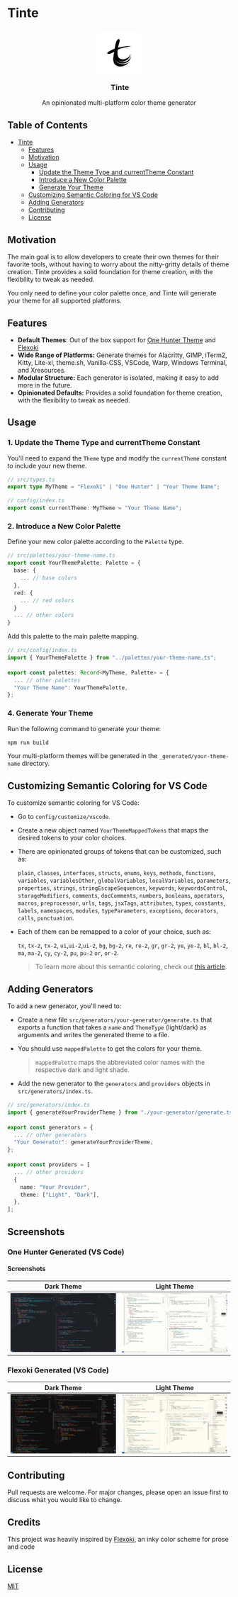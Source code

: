 # Tinte

<h3 align="center">
  <img src="https://raw.githubusercontent.com/Railly/website/main/public/images/private-github/tinte-logo.png" width="100" alt="Tinte Logo"/><br/>
  <img src="https://raw.githubusercontent.com/crafter-station/website/main/public/transparent.png" height="30" width="0px"/>
  Tinte
</h3>

<p align="center">
An opinionated multi-platform color theme generator
  <br>
</p>

## Table of Contents

- [Tinte](#tinte)
  - [Features](#features)
  - [Motivation](#motivation)
  - [Usage](#usage)
    - [Update the Theme Type and currentTheme Constant](#1-update-the-theme-type-and-currenttheme-constant)
    - [Introduce a New Color Palette](#2-introduce-a-new-color-palette)
    - [Generate Your Theme](#4-generate-your-theme)
  - [Customizing Semantic Coloring for VS Code](#customizing-semantic-coloring-for-vs-code)
  - [Adding Generators](#adding-generators)
  - [Contributing](#contributing)
  - [License](#license)

## Motivation

The main goal is to allow developers to create their own themes for their favorite tools, without having to worry about the nitty-gritty details of theme creation. Tinte provides a solid foundation for theme creation, with the flexibility to tweak as needed.

You only need to define your color palette once, and Tinte will generate your theme for all supported platforms.

## Features

- **Default Themes**: Out of the box support for [One Hunter Theme](https://github.com/Railly/one-hunter-vscode) and [Flexoki](https://github.com/kepano/flexoki)
- **Wide Range of Platforms:** Generate themes for Alacritty, GIMP, iTerm2, Kitty, Lite-xl, theme.sh, Vanilla-CSS, VSCode, Warp, Windows Terminal, and Xresources.
- **Modular Structure:** Each generator is isolated, making it easy to add more in the future.
- **Opinionated Defaults:** Provides a solid foundation for theme creation, with the flexibility to tweak as needed.

## Usage

### 1. **Update the Theme Type and currentTheme Constant**

You'll need to expand the `Theme` type and modify the `currentTheme` constant to include your new theme.

```ts
// src/types.ts
export type MyTheme = "Flexoki" | "One Hunter" | "Your Theme Name";
```

```ts
// config/index.ts
export const currentTheme: MyTheme = "Your Theme Name";
```

### 2. **Introduce a New Color Palette**

Define your new color palette according to the `Palette` type.

```ts
// src/palettes/your-theme-name.ts
export const YourThemePalette: Palette = {
  base: {
    ... // base colors
  },
  red: {
    ... // red colors
  }
  ... // other colors
}
```

Add this palette to the main palette mapping.

```ts
// src/config/index.ts
import { YourThemePalette } from "../palettes/your-theme-name.ts";

export const palettes: Record<MyTheme, Palette> = {
  ... // other palettes
  "Your Theme Name": YourThemePalette,
};
```

### 4. **Generate Your Theme**

Run the following command to generate your theme:

```bash
npm run build
```

Your multi-platform themes will be generated in the `_generated/your-theme-name` directory.

## Customizing Semantic Coloring for VS Code

To customize semantic coloring for VS Code:

- Go to `config/customize/vscode`.
- Create a new object named `YourThemeMappedTokens` that maps the desired tokens to your color choices.
- There are opinionated groups of tokens that can be customized, such as:

  `plain`, `classes`,
  `interfaces`, `structs`, `enums`, `keys`, `methods`, `functions`, `variables`, `variablesOther`, `globalVariables`, `localVariables`, `parameters`, `properties`, `strings`, `stringEscapeSequences`, `keywords`, `keywordsControl`, `storageModifiers`, `comments`, `docComments`, `numbers`, `booleans`, `operators`, `macros`, `preprocessor`, `urls`, `tags`, `jsxTags`, `attributes`, `types`, `constants`, `labels`, `namespaces`, `modules`, `typeParameters`, `exceptions`, `decorators`, `calls`, `punctuation`.

- Each of them can be remapped to a color of your choice, such as:

  `tx`, `tx-2`, `tx-2`, `ui`,`ui-2`,`ui-2`, `bg`, `bg-2`, `re`, `re-2`, `gr`, `gr-2`, `ye`, `ye-2`, `bl`, `bl-2`, `ma`, `ma-2`, `cy`, `cy-2`, `pu`, `pu-2` `or`, `or-2`.

  > To learn more about this semantic coloring, check out [this article](https://stephango.com/flexoki).

## Adding Generators

To add a new generator, you'll need to:

- Create a new file `src/generators/your-generator/generate.ts` that exports a function that takes a `name` and `ThemeType` (light/dark) as arguments and writes the generated theme to a file.

- You should use `mappedPalette` to get the colors for your theme.

  > `mappedPalette` maps the abbreviated color names with the respective dark and light shade.

- Add the new generator to the `generators` and `providers` objects in `src/generators/index.ts`.

```ts
// src/generators/index.ts
import { generateYourProviderTheme } from "./your-generator/generate.ts"

export const generators = {
  ... // other generators
  "Your Generator": generateYourProviderTheme,
};

export const providers = [
  ... // other providers
  {
    name: "Your Provider",
    theme: ["Light", "Dark"],
  },
];
```

## Screenshots

### One Hunter Generated (VS Code)

#### Screenshots

| Dark Theme                                                                                                                       | Light Theme                                                                                                                        |
| -------------------------------------------------------------------------------------------------------------------------------- | ---------------------------------------------------------------------------------------------------------------------------------- |
| ![Dark Theme Screenshot](https://raw.githubusercontent.com/Railly/website/main/public/images/private-github/one-hunter-dark.jpg) | ![Light Theme Screenshot](https://raw.githubusercontent.com/Railly/website/main/public/images/private-github/one-hunter-light.jpg) |

### Flexoki Generated (VS Code)

| Dark Theme                                                                                                                    | Light Theme                                                                                                                     |
| ----------------------------------------------------------------------------------------------------------------------------- | ------------------------------------------------------------------------------------------------------------------------------- |
| ![Dark Theme Screenshot](https://raw.githubusercontent.com/Railly/website/main/public/images/private-github/flexoki-dark.jpg) | ![Light Theme Screenshot](https://raw.githubusercontent.com/Railly/website/main/public/images/private-github/flexoki-light.jpg) |

## Contributing

Pull requests are welcome. For major changes, please open an issue first to discuss what you would like to change.

## Credits

This project was heavily inspired by [Flexoki](https://github.com/kepano/flexoki), an inky color scheme for prose and code

## License

[MIT](https://choosealicense.com/licenses/mit/)
